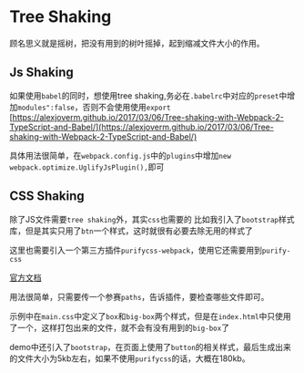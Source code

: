# Tree Shaking
顾名思义就是摇树，把没有用到的树叶摇掉，起到缩减文件大小的作用。

## Js Shaking

如果使用`babel`的同时，想使用tree shaking,务必在`.babelrc`中对应的`preset`中增加`modules":false`，否则不会使用使用`export`
[https://alexjoverm.github.io/2017/03/06/Tree-shaking-with-Webpack-2-TypeScript-and-Babel/](https://alexjoverm.github.io/2017/03/06/Tree-shaking-with-Webpack-2-TypeScript-and-Babel/)

具体用法很简单，在`webpack.config.js`中的`plugins`中增加`new webpack.optimize.UglifyJsPlugin(),`即可

## CSS Shaking
除了JS文件需要`tree shaking`外，其实`css`也需要的
比如我引入了`bootstrap`样式库，但是其实只用了`btn`一个样式，这时就很有必要去除无用的样式了

这里也需要引入一个第三方插件`purifycss-webpack`，使用它还需要用到`purify-css`

[官方文档](https://github.com/webpack-contrib/purifycss-webpack)

用法很简单，只需要传一个参赛`paths`，告诉插件，要检查哪些文件即可。

示例中在`main.css`中定义了`box`和`big-box`两个样式，但是在`index.html`中只使用了一个，这样打包出来的文件，就不会有没有用到的`big-box`了


demo中还引入了`bootstrap`，在页面上使用了`button`的相关样式，最后生成出来的文件大小为5kb左右，如果不使用`purifycss`的话，大概在180kb。



